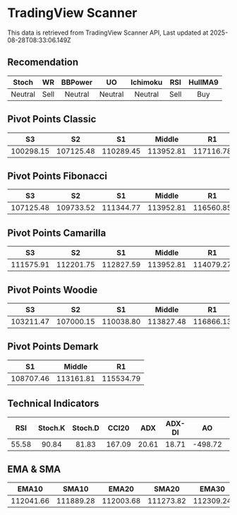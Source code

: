 # TradingView Scanner
This data is retrieved from TradingView Scanner API, Last updated at 2025-08-28T08:33:06.149Z

## Recomendation
| Stoch | WR | BBPower | UO | Ichimoku | RSI | HullMA9 |
| :---: | :---: | :---: | :---: | :---: | :---: | :---: |
| Neutral | Sell | Neutral | Neutral | Neutral | Sell | Buy |

## Pivot Points Classic
| S3 | S2 | S1 | Middle | R1 | R2 | R3 |
| :---: | :---: | :---: | :---: | :---: | :---: | :---: |
| 100298.15 | 107125.48 | 110289.45 | 113952.81 | 117116.78 | 120780.14 | 127607.47 |

## Pivot Points Fibonacci
| S3 | S2 | S1 | Middle | R1 | R2 | R3 |
| :---: | :---: | :---: | :---: | :---: | :---: | :---: |
| 107125.48 | 109733.52 | 111344.77 | 113952.81 | 116560.85 | 118172.10 | 120780.14 |

## Pivot Points Camarilla
| S3 | S2 | S1 | Middle | R1 | R2 | R3 |
| :---: | :---: | :---: | :---: | :---: | :---: | :---: |
| 111575.91 | 112201.75 | 112827.59 | 113952.81 | 114079.27 | 114705.11 | 115330.95 |

## Pivot Points Woodie
| S3 | S2 | S1 | Middle | R1 | R2 | R3 |
| :---: | :---: | :---: | :---: | :---: | :---: | :---: |
| 103211.47 | 107000.15 | 110038.80 | 113827.48 | 116866.13 | 120654.81 | 123693.46 |

## Pivot Points Demark
| S1 | Middle | R1 |
| :---: | :---: | :---: |
| 108707.46 | 113161.81 | 115534.79 |

## Technical Indicators
| RSI | Stoch.K | Stoch.D | CCI20 | ADX | ADX-DI | AO | Mom | MACD | MACD | W.R | HullMA9 |
| :---: | :---: | :---: | :---: | :---: | :---: | :---: | :---: | :---: | :---: | :---: | :---: |
| 55.58 | 90.84 | 81.83 | 167.09 | 20.61 | 18.71 | -498.72 | 1975.06 | -200.84 | -569.11 | -6.37 | 112815.83 |

## EMA & SMA
| EMA10 | SMA10 | EMA20 | SMA20 | EMA30 | SMA30 | EMA50 | SMA50 | EMA100 | SMA100 | EMA200 | SMA200 |
| :---: | :---: | :---: | :---: | :---: | :---: | :---: | :---: | :---: | :---: | :---: | :---: |
| 112041.66 | 111889.28 | 112003.68 | 111273.82 | 112309.24 | 112285.00 | 113043.52 | 113013.68 | 114340.60 | 115484.14 | 115013.69 | 116026.95 |